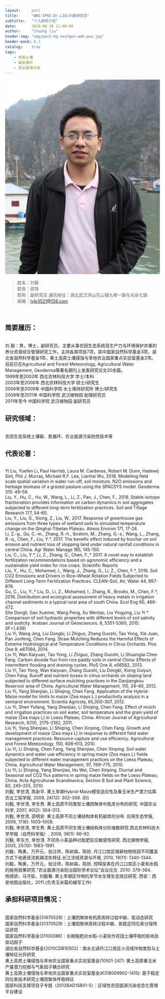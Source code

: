 ```yaml
---
layout:     post
title:      "WBG-IPNI-Dr.LIU/刘毅研究员"
subtitle:   "个人研究介绍"
date:       2018-06-30 11:00:00
author:     "Chuang liu"
header-img: "img/post-bg-nextgen-web-pwa.jpg"
header-mask: 0.3
catalog:    true
tags:
    - 农田土壤
    - 碳氮循环
    - 农业面源污染
---
```

![](/img/dr/wbg-ly.jpg)
> 姓名：刘毅  
> 职务：硕导  
> 职称：副研究员
> 通讯地址：湖北武汉洪山花山镇九峰一路与光谷七路    
> 邮箱：lyle3521@126.com  
<br/>

## 简要履历：
<br/>刘 毅：男，博士，副研究员。主要从事农田生态系统高生产力与环境保护并重的养分资源综合管理研究工作。主持各类项目7项，其中国家自然科学基金3项，湖北省自然科学基金1项，黄土高原土壤侵蚀与旱地农业国家重点实验室基金2项。目前已在Agricultural and Forest Meteorology, Agricultural Water Management, Geoderma等著名期刊上发表研究论文20余篇。
<br/>1999年至2003年 西北农林科技大学  学士/本科
<br/>2003年至2006年 西北农林科技大学  硕士/研究生
<br/>2006年至2009年 中国科学院 水土保持研究所  博士/研究生
<br/>2009年至2011年 中国科学院 武汉植物园  助理研究员
<br/>2011年至今   中国科学院 武汉植物园  副研究员

## 研究领域：
<br/>
农田生态系统土壤碳、氮循环、农业面源污染防控技术等

## 代表论著：
<br/>
Yi Liu, Yuefen Li, Paul Harrisb, Laura M. Cardenas, Robert M. Dunn, Hadewij Sint, Phil J. Murray, Michael R.F. Lee, Lianhai Wu, 2018. Modelling field scale spatial variation in water run-off, soil moisture, N2O emissions and herbage biomass of a grazed pasture using the SPACSYS model. Geoderma 315: 49–58.
<br/>
Liu, Y., Hu, C., Hu, W., Wang, L., Li, Z., Pan, J., Chen, F., 2018. Stable isotope fractionation provides information on carbon dynamics in soil aggregates subjected to different long-term fertilization practices. Soil and Tillage Research 177, 54-60.
<br/>
Liu, Y., Liu, G., Xiong, Z., Liu, W., 2017. Response of greenhouse gas emissions from three types of wetland soils to simulated temperature change on the Qinghai-Tibetan Plateau. Atmos Environ 171, 17-24.
<br/>
Li, Z.-g., Gu, C.-m., Zhang, R.-h., Ibrahim, M., Zhang, G.-s., Wang, L., Zhang, R.-q., Chen, F., Liu, Y.*, 2017. The benefic effect induced by biochar on soil erosion and nutrient loss of slopping land under natural rainfall conditions in central China. Agr Water Manage 185, 145-150.
<br/>
Liu, C., Liu, Y.*, Li, Z., Zhang, G., Chen, F.,* 2017. A novel way to establish fertilization recommendations based on agronomic efficiency and a sustainable yield index for rice crops. Scientific Reports
<br/>
Liu, Y., Hu, C., Mohamed, I., Wang, J., Zhang, G., Li, Z., Chen, F.*, 2016. Soil CO2 Emissions and Drivers in Rice–Wheat Rotation Fields Subjected to Different Long‐Term Fertilization Practices. CLEAN–Soil, Air, Water 44, 867-876.
<br/>
Gu, C., Liu, Y.,* Liu, D., Li, Z., Mohamed, I., Zhang, R., Brooks, M., Chen, F.*, 2016. Distribution and ecological assessment of heavy metals in irrigation channel sediments in a typical rural area of south China. Ecol Eng 90, 466-472.
<br/>
She Dongli, Gao Xuemei, Wang Peng, Xu Wentao, Liu Yingying, Liu Yi *. Comparison of soil hydraulic properties with different levels of soil salinity and sodicity. Arabian Journal of Geosciences. 8, 5351-5360, 2015. (IF=1.439)
<br/>
Liu Yi, Wang Jing, Liu Dongbi, Li Zhiguo, Zhang Guoshi, Tao Yong, Xie Juan, Pan Junfeng, Chen Fang. Straw Mulching Reduces the Harmful Effects of Extreme Hydrological and Temperature Conditions in Citrus Orchards. Plos One 9, e87094, 2014.
<br/>
Liu Yi, Wan Kaiyuan, Tao Yong, Li Zhiguo, Zhang Guoshi, Li Shuanglai Chen Fang. Carbon dioxide flux from rice paddy soils in central China: Effects of intermittent flooding and draining cycles. PloS One 8, e56562, 2013.
<br/>
Liu Yi, Tao Yong, Wan Kaiyuan, Zhang Guoshi, Liu Dongbi, Xiong Guiyun, Chen Fang. Runoff and nutrient losses in citrus orchards on sloping land subjected to different surface mulching practices in the Danjiangkou Reservoir area of China. Agricultural Water Management, 110, 34–40, 2012. 
<br/>
Liu Yi, Yang Shenjiao, Li Shiqing, Chen Fang. Application of the Hybrid-Maize model for limits to maize (Zea mays L.) productivity analysis in a semiarid environment. Scientia Agricola, 65,300–307, 2012. 
<br/>
Liu Yi, Shen Yufang, Yang Shenjiao, Li Shiqing, Chen Fang. Effect of mulch and irrigation practices on soil water, soil temperature and the grain yield of maize (Zea mays L) in Loess Plateau, China. African Journal of Agricultural Research, 6(10), 2175–2182, 2011.
<br/>
Liu Yi, Yang Shenjiao, Li Shiqing, Chen Xinping, Chen Fang. Growth and development of maize (Zea mays L) in response to different field water management practices: Resource capture and use efficiency. Agricultural and Forest Meteorology, 150, 606–613, 2010. 
<br/>
Liu Yi, Li Shiqing, Chen Fang, Yang Shenjiao, Chen Xinping. Soil water dynamics and water use efficiency in spring maize (Zea mays L) fields subjected to different water management practices on the Loess Plateau, China. Agricultural Water Management, 97, 769–775, 2010.
<br/>
Liu Yi, Li Shiqing, Yang Shenjiao, Hu Wei, Chen Xinping. Diurnal and Seasonal soil CO2 flux patterns in spring maize fields on the Loess Plateau, China. Acta Agriculturae Scandinavica, Section B Soil and Plant Science, 60, 245–255, 2010. 
<br/>
刘毅, 李世清, 陈新平. 黄土旱塬Hybrid-Maize模型适应性及春玉米生产潜力估算. 农业工程学报, 2008, 24(12): 302–308. (EI)
<br/>
刘毅, 李世清, 李生秀. 黄土高原不同类型土壤团聚体中氮库分布的研究. 中国农业科学, 2007, 40(2): 304–313.
<br/>
刘毅, 李世清, 邵明安. 黄土高原不同土壤结构体有机碳库的分布. 应用生态学报, 2006, 17(6): 1003–1008.
<br/>
刘毅, 李世清, 李生秀. 黄土高原不同生境土壤结构体分形维数研究.西北农林科技大学学报（自然科学版）, 2008, 36(1): 86–92.
<br/>
刘毅, 李东方, 李世清. 不同冬小麦品种对氮肥反应敏感性研究. 西北植物学报, 2005, 25(10): 1983–1991.
<br/>
刘毅，陶勇，万开元，张过师，陈树森，陈防. 丹江口库区坡耕地柑桔园不同覆盖方式下地表径流氮磷流失特征.长江流域资源与环境, 2010, 19(11): 1340–1344.
<br/>
刘毅，陶勇，万开元，张过师，陈树森，陈防.  控释尿素在丹江口库区小麦和水稻的施用效果研究.“农业面源污染防治国际学术论坛”会议论文. 2010: 379–384.
<br/>
杨慎骄，马守臣，刘毅著. 黄土旱塬区作物抗旱节水生理生态效应研究. 西安：西安地图出版社，2011.(负责玉米篇的编写工作)
<br/>

## 承担科研项目情况：

<br/>
国家自然科学基金(31670528)：土壤团聚体有机质周转过程中碳、氮动态研究 
<br/>
国家自然科学基金(31370529)：土壤团聚体周转过程中碳、氮稳定同位素分馏特征研究
<br/>
国家自然科学基金(31100386)：长期施肥对水稻-小麦轮作农田土壤呼吸的影响及驱动因子 
<br/>
湖北省自然科学基金(2010CDB10502)：南水北调丹江口库区小流域作物类型与土壤特征分异研究
<br/>
黄土高原土壤侵蚀与旱地农业国家重点实验室基金(10501-247): 黄土高原春玉米产量潜力挖掘与气象因子耦合研究
<br/>
黄土高原土壤侵蚀与旱地农业国家重点实验室基金(K318009902-1415): 基于稳定同位素技术研究土壤团聚体呼吸特征
<br/>
国家科技支撑项目子专题（2012BAD15B01-5）：区域性农田面源污染信息化管理平台建设
